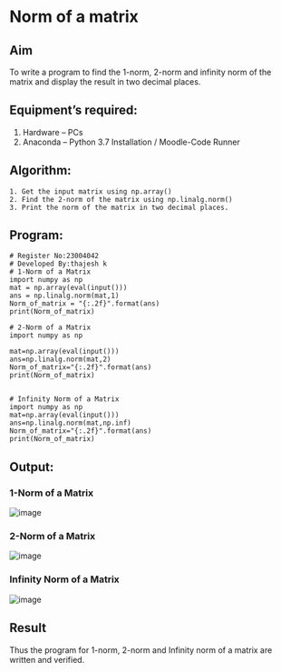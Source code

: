 # Norm of a matrix
## Aim
To write a program to find the 1-norm, 2-norm and infinity norm of the matrix and display the result in two decimal places.
## Equipment’s required:
1.	Hardware – PCs
2.	Anaconda – Python 3.7 Installation / Moodle-Code Runner
## Algorithm:
	1. Get the input matrix using np.array()   
    2. Find the 2-norm of the matrix using np.linalg.norm()
	3. Print the norm of the matrix in two decimal places.
## Program:
```
# Register No:23004042
# Developed By:thajesh k
# 1-Norm of a Matrix
import numpy as np
mat = np.array(eval(input()))
ans = np.linalg.norm(mat,1)
Norm_of_matrix = "{:.2f}".format(ans)
print(Norm_of_matrix)

# 2-Norm of a Matrix
import numpy as np

mat=np.array(eval(input()))
ans=np.linalg.norm(mat,2)
Norm_of_matrix="{:.2f}".format(ans)
print(Norm_of_matrix)


# Infinity Norm of a Matrix
import numpy as np
mat=np.array(eval(input()))
ans=np.linalg.norm(mat,np.inf)
Norm_of_matrix="{:.2f}".format(ans)
print(Norm_of_matrix)

```
## Output:
### 1-Norm of a Matrix

![image](https://github.com/divyadharshiniddanbarasu/Norm-of-a-matrix/assets/139841959/d63d1269-33a1-49ce-9abe-0a453ba0ae48)


### 2-Norm of a Matrix
![image](https://github.com/divyadharshiniddanbarasu/Norm-of-a-matrix/assets/139841959/0e5403fb-818c-44c2-9cab-78e5f99c09df)


### Infinity Norm of a Matrix
![image](https://github.com/divyadharshiniddanbarasu/Norm-of-a-matrix/assets/139841959/22a964cf-7a1c-487f-8714-c716ff06cfe3)


## Result
Thus the program for 1-norm, 2-norm and Infinity norm of a matrix are written and verified.
